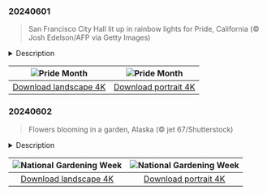 

### 20240601

> San Francisco City Hall lit up in rainbow lights for Pride, California (© Josh Edelson/AFP via Getty Images)

<details>
<summary>Description</summary>

> June is Pride Month, commemorating the Stonewall uprising, a series of protests by the LGBTQIA+ community that took place on June 28, 1969, in response to a police raid at the Stonewall Inn in Greenwich Village in New York City. Various events around the world are held in June to honor and celebrate the LGBTQIA+ community, their history, achievements, and ongoing pursuit for equality. This month, vibrant parades hit the streets, and buildings light up in the colors of the rainbow—a symbol of the LGBTQIA+ social movements—in numerous cities to praise freedom for all. Today's homepage shows the skyline of San Francisco, home to one of the largest and oldest Pride parades, with City Hall lit up in rainbow lights.
> 
> 
> 
> 

</details>

| ![Pride Month](https://cn.bing.com/th?id=OHR.PrideMonthSF_EN-US6251373281_UHD.jpg&pid=hp&w=400&h=224&rs=1&c=4) | ![Pride Month](https://cn.bing.com/th?id=OHR.PrideMonthSF_EN-US6251373281_1080x1920.jpg&pid=hp&w=155&h=315&rs=1&c=4) |
|:---------:|:---------:|
| [Download landscape 4K](https://cn.bing.com/th?id=OHR.PrideMonthSF_EN-US6251373281_UHD.jpg) | [Download portrait 4K](https://cn.bing.com/th?id=OHR.PrideMonthSF_EN-US6251373281_1080x1920.jpg) |

### 20240602

> Flowers blooming in a garden, Alaska (© jet 67/Shutterstock)

<details>
<summary>Description</summary>

> It's time to grab a trowel, roll up your sleeves, and get planting: National Gardening Week is starting today! Taking place in the first full week of June, this event was created by the National Garden Clubs, a nonprofit organization dedicated to the joys of horticulture. First celebrated in 1987 this week is all about getting more people involved in gardening and spreading awareness of how important gardens are. Being home to a wide range of trees, flowers, shrubs, and grasses, gardens can help the environment by absorbing carbon dioxide, filtering water, and encouraging insect life. Gardening clubs across the country celebrate this week by organizing workshops, visiting public gardens, or placing plants at public facilities. They're also great for people; tending to a garden is good exercise, and being outside in the sunshine is a great way to get more vitamin D. Gardening can even boost your mood, helping you to feel more relaxed and peaceful.
> 
> 
> 
> 

</details>

| ![National Gardening Week](https://cn.bing.com/th?id=OHR.GardenWeek_EN-US6333815527_UHD.jpg&pid=hp&w=400&h=224&rs=1&c=4) | ![National Gardening Week](https://cn.bing.com/th?id=OHR.GardenWeek_EN-US6333815527_1080x1920.jpg&pid=hp&w=155&h=315&rs=1&c=4) |
|:---------:|:---------:|
| [Download landscape 4K](https://cn.bing.com/th?id=OHR.GardenWeek_EN-US6333815527_UHD.jpg) | [Download portrait 4K](https://cn.bing.com/th?id=OHR.GardenWeek_EN-US6333815527_1080x1920.jpg) |